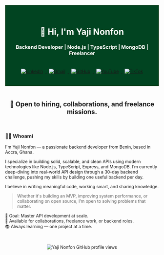 <!-- Section 1 -->
<div align="center" style="background-color:#014421; padding: 2rem 1rem; color: white;">

<h1>👋 Hi, I'm Yaji Nonfon</h1>

<h3>Backend Developer | Node.js | TypeScript | MongoDB | Freelancer</h3>

<br />

<!-- Réseaux sociaux avec animations -->
<a href="https://www.linkedin.com/in/yaji-nonfon-7185a12a9" target="_blank">
  <img src="https://img.shields.io/badge/LinkedIn-0A66C2?style=for-the-badge&logo=linkedin&logoColor=white" alt="LinkedIn" style="margin: 0.5rem; animation: fadeIn 1.5s ease-in-out;" />
</a>

<a href="mailto:sonagnonyaji@gmail.com" target="_blank">
    <img src="https://img.shields.io/badge/Gmail-D14836?style=for-the-badge&logo=gmail&logoColor=white" alt="Gmail" style="margin: 0.5rem; animation: fadeIn 2s ease-in-out;" />
  </a>
<a href="https://github.com/tonGithub" target="_blank">
  <img src="https://img.shields.io/badge/GitHub-24292F?style=for-the-badge&logo=github&logoColor=white" alt="GitHub" style="margin: 0.5rem; animation: fadeIn 1.5s ease-in-out;" />
</a>

<a href="https://www.youtube.com/@tonYouTube" target="_blank">
    <img src="https://img.shields.io/badge/YouTube-FF0000?style=for-the-badge&logo=youtube&logoColor=white" alt="YouTube" style="margin: 0.5rem; animation: pulse 1.5s infinite;" />
  </a>

  <a href="https://www.tiktok.com/@tonTikTok" target="_blank">
    <img src="https://img.shields.io/badge/TikTok-000000?style=for-the-badge&logo=tiktok&logoColor=white" alt="TikTok" style="margin: 0.5rem; animation: fadeIn 2s ease-in-out;" />
  </a> 


</div>

<!-- Section 2 -->
<br />
<div align="center">
  <h2>🚀 Open to hiring, collaborations, and freelance missions.</h2>
</div>

<br />

<!-- Whoami Section -->
### 👨‍💻 Whoami

I'm Yaji Nonfon — a passionate backend developer from Benin, based in Accra, Ghana.

I specialize in building solid, scalable, and clean APIs using modern technologies like Node.js, TypeScript, Express, and MongoDB. I’m currently deep-diving into real-world API design through a 30-day backend challenge, pushing my skills by building one useful backend per day.

I believe in writing meaningful code, working smart, and sharing knowledge.

> Whether it's building an MVP, improving system performance, or collaborating on open source, I’m open to solving problems that matter.

🎯 Goal: Master API development at scale.  
🤝 Available for collaborations, freelance work, or backend roles.  
📚 Always learning — one project at a time.

<br/>

<!-- Footer sympa avec compteur de vues -->
<p align="center">
  <img src="https://komarev.com/ghpvc/?username=tonGithub&label=Profile%20views&color=0e75b6&style=flat" alt="Yaji Nonfon GitHub profile views" />
</p>
